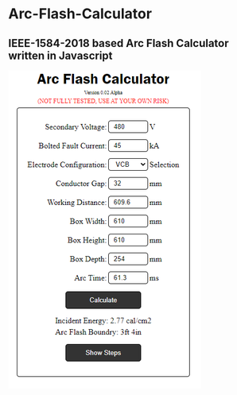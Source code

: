 # Arc-Flash-Calculator
## IEEE-1584-2018 based Arc Flash Calculator written in Javascript

![Screenshot of arc-flash-calculator](/images/screenshot.png)
